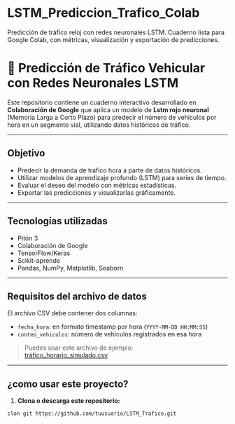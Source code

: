 # LSTM_Prediccion_Trafico_Colab
Predicción de tráfico reloj con redes neuronales LSTM. Cuaderno lista para Google Colab, con métricas, visualización y exportación de predicciones.
# 🚦 Predicción de Tráfico Vehicular con Redes Neuronales LSTM

Este repositorio contiene un cuaderno interactivo desarrollado en **Colaboración de Google** que aplica un modelo de **Lstm rojo neuronal** (Memoria Larga a Corto Plazo) para predecir el número de vehículos por hora en un segmento vial, utilizando datos históricos de tráfico.

---

## Objetivo

- Predecir la demanda de tráfico hora a parte de datos históricos.
- Utilizar modelos de aprendizaje profundo (LSTM) para series de tiempo.
- Evaluar el deseo del modelo con métricas estadísticas.
- Exportar las predicciones y visualizarlas gráficamente.

---

## Tecnologías utilizadas

- Pitón 3
- Colaboración de Google
- TensorFlow/Keras
- Scikit-aprende
- Pandas, NumPy, Matplotlib, Seaborn

---

## Requisitos del archivo de datos

El archivo CSV debe contener dos columnas:

- `fecha_hora`: en formato timestamp por hora (`YYYY-MM-DD HH:MM:SS`)
- `conteo_vehiculos`: número de vehículos registrados en esa hora

> Puedes usar este archivo de ejemplo:  
>  [tráfico_horario_simulado.csv](https://...)

---

## ¿como usar este proyecto?

1. **Clona o descarga este repositorio:**

```bash
clon git https://github.com/tuusuario/LSTM_Trafico.git

